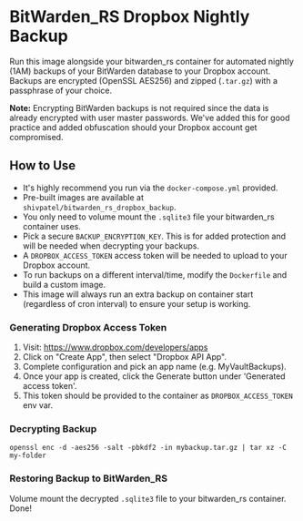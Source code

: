 # BitWarden_RS Dropbox Nightly Backup
Run this image alongside your bitwarden_rs container for automated nightly (1AM) backups of your BitWarden database to your Dropbox account. Backups are encrypted (OpenSSL AES256) and zipped (`.tar.gz`) with a passphrase of your choice.

**Note:** Encrypting BitWarden backups is not required since the data is already encrypted with user master passwords. We've added this for good practice and added obfuscation should your Dropbox account get compromised.

## How to Use
- It's highly recommend you run via the `docker-compose.yml` provided.
- Pre-built images are available at `shivpatel/bitwarden_rs_dropbox_backup`.
- You only need to volume mount the `.sqlite3` file your bitwarden_rs container uses.
- Pick a secure `BACKUP_ENCRYPTION_KEY`. This is for added protection and will be needed when decrypting your backups.
- A `DROPBOX_ACCESS_TOKEN` access token will be needed to upload to your Dropbox account.
- To run backups on a different interval/time, modify the `Dockerfile` and build a custom image.
- This image will always run an extra backup on container start (regardless of cron interval) to ensure your setup is working.

### Generating Dropbox Access Token
1. Visit: https://www.dropbox.com/developers/apps
2. Click on "Create App", then select "Dropbox API App".
4. Complete configuration and pick an app name (e.g. MyVaultBackups).
6. Once your app is created, click the Generate button under 'Generated access token'.
7. This token should be provided to the container as `DROPBOX_ACCESS_TOKEN` env var.

### Decrypting Backup
`openssl enc -d -aes256 -salt -pbkdf2 -in mybackup.tar.gz | tar xz -C my-folder`

### Restoring Backup to BitWarden_RS
Volume mount the decrypted `.sqlite3` file to your bitwarden_rs container. Done!